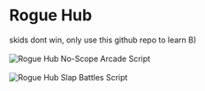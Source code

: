 # Rogue Hub
skids dont win, only use this github repo to learn B)
<br>
<br>
![Rogue Hub No-Scope Arcade Script](https://cdn.discordapp.com/attachments/1022560613341335682/1022911870052618310/unknown.png)
<br>
<br>
![Rogue Hub Slap Battles Script](https://cdn.discordapp.com/attachments/1022560613341335682/1022912565271068702/unknown.png)
